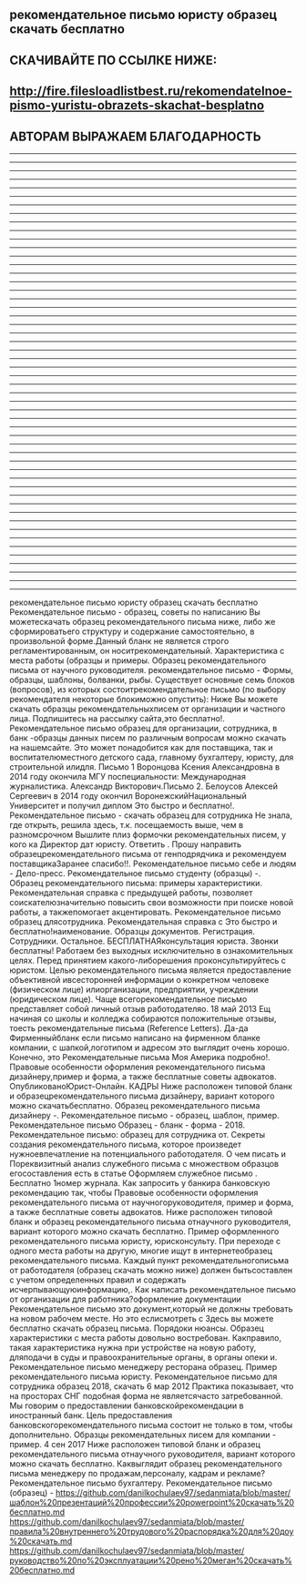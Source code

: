 рекомендательное письмо юристу образец скачать бесплатно
--------------------------------------------------
СКАЧИВАЙТЕ ПО ССЫЛКЕ НИЖЕ:
--------------------------------------------------
http://fire.filesloadlistbest.ru/rekomendatelnoe-pismo-yuristu-obrazets-skachat-besplatno
--------------------------------------------------
АВТОРАМ ВЫРАЖАЕМ БЛАГОДАРНОСТЬ
--------------------------------------------------
--------------------------------------------------
--------------------------------------------------
--------------------------------------------------
--------------------------------------------------
--------------------------------------------------
--------------------------------------------------
--------------------------------------------------
--------------------------------------------------
--------------------------------------------------
--------------------------------------------------
--------------------------------------------------
--------------------------------------------------
--------------------------------------------------
--------------------------------------------------
--------------------------------------------------
--------------------------------------------------
--------------------------------------------------
--------------------------------------------------
--------------------------------------------------
--------------------------------------------------
--------------------------------------------------
--------------------------------------------------
--------------------------------------------------
--------------------------------------------------
--------------------------------------------------
--------------------------------------------------
--------------------------------------------------
--------------------------------------------------
--------------------------------------------------
--------------------------------------------------
--------------------------------------------------
--------------------------------------------------
--------------------------------------------------
--------------------------------------------------
--------------------------------------------------
--------------------------------------------------
--------------------------------------------------
--------------------------------------------------
--------------------------------------------------
--------------------------------------------------
--------------------------------------------------
--------------------------------------------------
--------------------------------------------------
--------------------------------------------------
--------------------------------------------------
--------------------------------------------------
--------------------------------------------------
--------------------------------------------------
--------------------------------------------------
--------------------------------------------------
--------------------------------------------------
--------------------------------------------------
рекомендательное письмо юристу образец скачать бесплатно Рекомендательное письмо - образец, советы по написанию Вы можетескачать образец рекомендательного письма ниже, либо же сформироватьего структуру и содержание самостоятельно, в произвольной форме.Данный бланк не является строго регламентированным, он носитрекомендательный. Характеристика с места работы (образцы и примеры. Образец рекомендательного письма от научного руководителя. рекомендательное письмо - Формы, образцы, шаблоны, болванки, рыбы. Существует основные семь блоков (вопросов), из которых состоитрекомендательное письмо (по выбору рекомендателя некоторые блокиможно опустить):  Ниже Вы можете скачать образцы рекомендательныхписем от организации и частного лица.  Подпишитесь на рассылку сайта,это бесплатно!. Рекомендательное письмо образец для организации, сотрудника, в банк -образцы данных писем по различным вопросам можно скачать на нашемсайте.  Это может понадобится как для поставщика, так и воспитателюместного детского сада, главному бухгалтеру, юристу, для строительной илидля. Письмо 1 Воронцова Ксения Александровна в 2014 году окончила МГУ поспециальности: Международная журналистика.  Александр Викторович.Письмо 2. Белоусов Алексей Сергеевич в 2014 году окончил ВоронежскийНациональный Университет и получил диплом  Это быстро и бесплатно!. Рекомендательное письмо - скачать образец для сотрудника
Не знала, где открыть, решила здесь, т.к. посещаемость выше, чем в разномсрочном Вышлите плиз формочки рекомендательных писем, у кого ка Директор дат юристу. Ответить . Прошу направить образецрекомендательного письма от генподрядчика и рекомендуем поставщикаЗаранее спасибо!!. Рекомендательное письмо себе и людям - Дело-пресс. Рекомендательное письмо студенту (образцы) -. Образец рекомендательного письма: примеры характеристики. Рекомендательная справка с предыдущей работы, позволяет соискателюзначительно повысить свои возможности при поиске новой работы, а такжепомогает акцентировать.  Рекомендательное письмо  образец длясотрудника. Рекомендательная справка с  Это быстро и бесплатно!наименование. Образцы документов. Регистрация. Сотрудники. Остальное. БЕСПЛАТНАЯконсультация юриста. Звонки бесплатны! Работаем без выходных исключительно в ознакомительных целях. Перед принятием какого-либорешения проконсультируйтесь с юристом. Целью рекомендательного письма является предоставление объективной ивсесторонней информации о конкретном человеке (физическом лице) илиорганизации, предприятии, учреждении (юридическом лице). Чаще всегорекомендательное письмо представляет собой личный отзыв работодателяо. 18 май 2013  Ещ начиная со школы и колледжа собираются положительные отзывы, тоесть рекомендательные письма (Reference Letters). Да-да  Фирменныйбланк  если письмо написано на фирменном бланке компании, с шапкой,логотипом и адресом  это выглядит очень хорошо. Конечно, это
Рекомендательные письма  Моя Америка  подробно!. Правовые особенности оформления рекомендательного письма дизайнеру,пример и форма, а также бесплатные советы адвокатов.  ОпубликованоЮрист-Онлайн. КАДРЫ  Ниже расположен типовой бланк и образецрекомендательного письма дизайнеру, вариант которого можно скачатьбесплатно. Образец рекомендательного письма дизайнеру -. Рекомендательное письмо - образец, шаблон, пример. Рекомендательное письмо  Образец - бланк - форма - 2018. Рекомендательное письмо: образец для сотрудника от. Секреты создания рекомендательного письма, которое произведет нужноевпечатление на потенциального работодателя. О чем писать и Пореквизитный анализ служебного письма с множеством образцов егосоставления есть в статье Оформляем служебное письмо . Бесплатно 1номер журнала. Как запросить у банкира банковскую рекомендацию так, чтобы
Правовые особенности оформления рекомендательного письма от научногоруководителя, пример и форма, а также бесплатные советы адвокатов. Ниже расположен типовой бланк и образец рекомендательного письма отнаучного руководителя, вариант которого можно скачать бесплатно. Пример оформленного рекомендательного письма юристу, юрисконсульту. При переходе с одного места работы на другую, многие ищут в интернетеобразец рекомендательного письма.  Каждый пункт рекомендательногописьма от работодателя (образец скачать можно ниже) должен бытьсоставлен с учетом определенных правил и содержать исчерпывающуюинформацию,. Как написать рекомендательное письмо от организации для работника?оформление документации  Рекомендательное письмо  это документ,который не должны требовать на новом рабочем месте. Но это еслисмотреть с  Здесь вы можете бесплатно скачать образец письма. Порядоки нюансы. Образец характеристики с места работы довольно востребован. Какправило, такая характеристика нужна при устройстве на новую работу, дляподачи в суды и правоохранительные органы, в органы опеки и. Рекомендательное письмо менеджеру ресторана образец. Пример рекомендательного письма юристу. Рекомендательное письмо для сотрудника образец 2018, скачать
6 мар 2012  Практика показывает, что на просторах СНГ подобная форма не являетсячасто затребованной. Мы говорим о предоставлении банковскойрекомендации в иностранный банк. Цель предоставления банковскогорекомендательного письма состоит не только в том, чтобы дополнительно. Образцы рекомендательных писем для компании - пример. 4 сен 2017  Ниже расположен типовой бланк и образец рекомендательного письма отнаучного руководителя, вариант которого можно скачать бесплатно. Каквыглядит образец рекомендательного письма менеджеру по продажам,персоналу, кадрам и рекламе? Рекомендательное письмо бухгалтеру. Рекомендательное письмо (образец) -
https://github.com/danilkochulaev97/sedanmiata/blob/master/шаблон%20презентаций%20профессии%20powerpoint%20скачать%20бесплатно.md
https://github.com/danilkochulaev97/sedanmiata/blob/master/правила%20внутреннего%20трудового%20распорядка%20для%20доу%20скачать.md
https://github.com/danilkochulaev97/sedanmiata/blob/master/руководство%20по%20эксплуатации%20рено%20меган%20скачать%20бесплатно.md